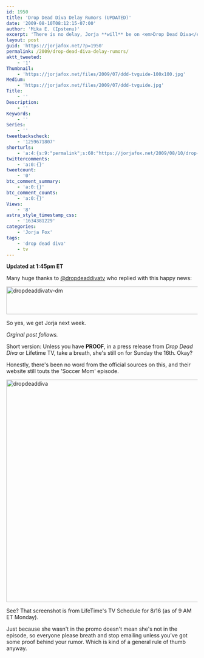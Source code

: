 ```yaml
---
id: 1950
title: 'Drop Dead Diva Delay Rumors (UPDATED)'
date: '2009-08-10T08:12:15-07:00'
author: 'Mika E. (Ipstenu)'
excerpt: 'There is no delay, Jorja **will** be on <em>Drop Dead Diva</em> on the 16th. <del datetime="2009-08-11T16:21:44+00:00">At this time, no **official** word has come about a delay, and the ep description still talks about a soccer mom. So chillax, folks!</del>'
layout: post
guid: 'https://jorjafox.net/?p=1950'
permalink: /2009/drop-dead-diva-delay-rumors/
aktt_tweeted:
    - '1'
Thumbnail:
    - 'https://jorjafox.net/files/2009/07/ddd-tvguide-100x100.jpg'
Medium:
    - 'https://jorjafox.net/files/2009/07/ddd-tvguide.jpg'
Title:
    - ''
Description:
    - ''
Keywords:
    - ''
Series:
    - ''
tweetbackscheck:
    - '1259671807'
shorturls:
    - 'a:4:{s:9:"permalink";s:60:"https://jorjafox.net/2009/08/10/drop-dead-diva-delay-rumors/";s:7:"tinyurl";s:26:"http://tinyurl.com/ylnj3g9";s:4:"isgd";s:18:"http://is.gd/53DGm";s:5:"bitly";s:19:"http://bit.ly/Xagq6";}'
twittercomments:
    - 'a:0:{}'
tweetcount:
    - '0'
btc_comment_summary:
    - 'a:0:{}'
btc_comment_counts:
    - 'a:0:{}'
Views:
    - '8'
astra_style_timestamp_css:
    - '1634381229'
categories:
    - 'Jorja Fox'
tags:
    - 'drop dead diva'
    - tv
---
```


**Updated at 1:45pm ET**

Many huge thanks to <a href="http://twitter.com/dropdeaddivatv">@dropdeaddivatv</a> who replied with this happy news:

<img src="//static.jorjafox.net/wordpress/2009/08/dropdeaddivatv-dm.png" alt="dropdeaddivatv-dm" title="dropdeaddivatv-dm" width="525" height="73" class="aligncenter size-full wp-image-1953" />

So yes, we get Jorja next week.

<em>Orginal post follows.</em>

Short version: Unless you have **PROOF**, in a press release from <em>Drop Dead Diva</em> or Lifetime TV, take a breath, she's still on for Sunday the 16th. Okay?

Honestly, there's been no word from the official sources on this, and their website still touts the 'Soccer Mom' episode.

<img src="//static.jorjafox.net/wordpress/2009/08/dropdeaddiva.png" alt="dropdeaddiva" title="dropdeaddiva" width="586" class="size-full wp-image-1951" />

See? That screenshot is from LifeTime's TV Schedule for 8/16 (as of 9 AM ET Monday).

Just because she wasn't in the promo doesn't mean she's not in the episode, so everyone please breath and stop emailing unless you've got some proof behind your rumor. Which is kind of a general rule of thumb anyway.
